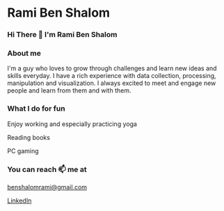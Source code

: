 # Rami Ben Shalom

### Hi There 👋 I'm Rami Ben Shalom

### About me
I'm a guy who loves to grow through challenges and learn new ideas and skills everyday. I have a rich experience with data collection, processing, manipulation and visualization.
I always excited to meet and engage new people and learn from them and with them.

### What I do for fun
Enjoy working and especially practicing yoga

Reading books

PC gaming

### You can reach 📫 me at
benshalomrami@gmail.com

[LinkedIn](www.linkedin.com/in/rami-ben-shalom-865886202)
